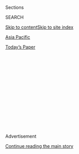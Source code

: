<div id="app">

<div>

<div>

<div>

<div class="NYTAppHideMasthead css-1q2w90k e1suatyy0">

<div class="section css-ui9rw0 e1suatyy2">

<div class="css-eph4ug er09x8g0">

<div class="css-6n7j50">

</div>

<span class="css-1dv1kvn">Sections</span>

<div class="css-10488qs">

<span class="css-1dv1kvn">SEARCH</span>

</div>

[Skip to content](#site-content)[Skip to site index](#site-index)

</div>

<div id="masthead-section-label" class="css-1wr3we4 eaxe0e00">

[Asia
Pacific](https://www.nytimes.com/section/world/asia)

</div>

<div class="css-10698na e1huz5gh0">

</div>

</div>

<div id="masthead-bar-one" class="section hasLinks css-15hmgas e1csuq9d3">

<div class="css-uqyvli e1csuq9d0">

</div>

<div class="css-1uqjmks e1csuq9d1">

</div>

<div class="css-9e9ivx">

[](https://myaccount.nytimes.com/auth/login?response_type=cookie&client_id=vi)

</div>

<div class="css-1bvtpon e1csuq9d2">

[Today’s
Paper](https://www.nytimes.com/section/todayspaper)

</div>

</div>

</div>

</div>

<div data-aria-hidden="false">

<div id="site-content" data-role="main">

<div>

<div class="css-1aor85t" style="opacity:0.000000001;z-index:-1;visibility:hidden">

<div class="css-1hqnpie">

<div class="css-epjblv">

<span class="css-17xtcya">[Asia
Pacific](/section/world/asia)</span><span class="css-x15j1o">|</span><span class="css-fwqvlz">North
Korean Defector Says Kim Jong-Un’s Control Is
Crumbling</span>

</div>

<div class="css-k008qs">

<div class="css-1iwv8en">

<span class="css-18z7m18"></span>

<div>

</div>

</div>

<span class="css-1n6z4y">https://nyti.ms/2ksEOVY</span>

<div class="css-1705lsu">

<div class="css-4xjgmj">

<div class="css-4skfbu" data-role="toolbar" data-aria-label="Social Media Share buttons, Save button, and Comments Panel with current comment count" data-testid="share-tools">

  - 
  - 
  - 
  - 
    
    <div class="css-6n7j50">
    
    </div>

  - 

</div>

</div>

</div>

</div>

</div>

</div>

<div class="css-13pd83m">

</div>

<div id="top-wrapper" class="css-1sy8kpn">

<div id="top-slug" class="css-l9onyx">

Advertisement

</div>

[Continue reading the main
story](#after-top)

<div class="ad top-wrapper" style="text-align:center;height:100%;display:block;min-height:250px">

<div id="top" class="place-ad" data-position="top" data-size-key="top">

</div>

</div>

<div id="after-top">

</div>

</div>

<div id="sponsor-wrapper" class="css-1hyfx7x">

<div id="sponsor-slug" class="css-19vbshk">

Supported by

</div>

[Continue reading the main
story](#after-sponsor)

<div id="sponsor" class="ad sponsor-wrapper" style="text-align:center;height:100%;display:block">

</div>

<div id="after-sponsor">

</div>

</div>

<div class="css-1vkm6nb ehdk2mb0">

# North Korean Defector Says Kim Jong-Un’s Control Is Crumbling

</div>

<div class="css-79elbk" data-testid="photoviewer-wrapper">

<div class="css-z3e15g" data-testid="photoviewer-wrapper-hidden">

</div>

<div class="css-1a48zt4 ehw59r15" data-testid="photoviewer-children">

![<span class="css-16f3y1r e13ogyst0" data-aria-hidden="true">Thae Yong
Ho, second from left, at a news conference in Seoul, South Korea, on
Wednesday. He was North Korea’s No. 2 diplomat in London until he fled
to the South last summer with his
family.</span><span class="css-cnj6d5 e1z0qqy90" itemprop="copyrightHolder"><span class="css-1ly73wi e1tej78p0">Credit...</span><span><span>Pool
photo by Ed
Jones</span></span></span>](https://static01.nyt.com/images/2017/01/26/world/26Korea/26Korea-articleInline.jpg?quality=75&auto=webp&disable=upscale)

</div>

</div>

<div class="css-xt80pu e12qa4dv0">

<div class="css-18e8msd">

<div class="css-vp77d3 epjyd6m0">

<div class="css-1baulvz">

By [<span class="css-1baulvz last-byline" itemprop="name">Choe
Sang-Hun</span>](http://www.nytimes.com/by/choe-sang-hun)

</div>

</div>

  - Jan. 25,
    2017

  - 
    
    <div class="css-4xjgmj">
    
    <div class="css-d8bdto" data-role="toolbar" data-aria-label="Social Media Share buttons, Save button, and Comments Panel with current comment count" data-testid="share-tools">
    
      - 
      - 
      - 
      - 
        
        <div class="css-6n7j50">
        
        </div>
    
      - 
    
    </div>
    
    </div>

</div>

</div>

<div class="section meteredContent css-1r7ky0e" name="articleBody" itemprop="articleBody">

<div class="css-1fanzo5 StoryBodyCompanionColumn">

<div class="css-53u6y8">

SEOUL, South Korea — The highest-ranking defector from North Korea in
years said on Wednesday that the days of the country’s leadership were
“numbered,” and that its attempts to control outside information were
not working because of corruption and discontent.

“I am sure that more defections of my colleagues will take place, since
North Korea is already on a slippery slope,” the defector, Thae Yong-ho,
said during a news conference in Seoul, the capital of South Korea. “The
traditional structures of the North Korean system are crumbling.”

Mr. Thae had been the North’s No. 2 diplomat in London until he [fled to
the
South](https://www.nytimes.com/2016/08/18/world/asia/north-korea-defector-thae-yong-ho-britain.html)
last summer with his family. South Korea has hailed his defection as a
sign of growing disillusionment among North Korean elites with the
country’s leader, Kim Jong-un. Since December, Mr. Thae has given a
series of interviews to share his dire view of today’s North Korea.

Mr. Thae’s diagnosis of Mr. Kim’s rule is hardly new. Defectors from the
North, as well as some conservative analysts and policy makers in the
South, widely share that view. Still, it signaled a drastic change of
roles for Mr. Thae.

</div>

</div>

<div class="css-1fanzo5 StoryBodyCompanionColumn">

<div class="css-53u6y8">

Before his defection, he was a career diplomat, fluent in English, who
had served in Britain, Denmark and Sweden, often delivering passionate
speeches glorifying the Kim family that has ruled North Korea for seven
decades. In the South, Mr. Thae, now affiliated with the Institute for
National Security Strategy, a think tank arm of the National
Intelligence Service, has vowed to spend the rest of his life trying to
bring down the North Korean government.

Mr. Thae said he had high expectations when Mr. Kim took power after the
death of his father, Kim Jong-il, in 2011. Schooled for several years in
Switzerland, Mr. Kim was expected to help modernize his impoverished
country. Instead, he resorted to a “reign of terror” by executing scores
of officials, including his uncle Jang Song-thaek, whom he thought posed
a [challenge to his
power](http://www.nytimes.com/2013/12/14/world/asia/execution-raises-doubts-about-kims-grip-on-north-korea.html),
Mr. Thae said.

The former diplomat said he had come up with a detailed plan for his
defection, first ensuring that his two sons joined him and his wife in
London. (North Korean diplomats are required to leave a child in the
North, a measure intended to prevent their defection.) He declined to
reveal details of his defection plan and the circumstances.

While in London, his sons began asking questions, like why the North
Korean government executed people in public without a proper trial, Mr.
Thae said. Their English friends taunted them with questions, like why
Mr. Kim had [smoked a cigarette inside a
nursery](http://i.imgur.com/NjWEnVp.jpg).

The day Mr. Thae broached his plan for defection with his sons, he told
them that he wanted to break the “chain of slavery” for them, he
recalled. They wanted to know if they would have free access to the
internet, books and movies in the South, he said.

</div>

</div>

<div class="css-1fanzo5 StoryBodyCompanionColumn">

<div class="css-53u6y8">

The best way to force change in the isolated North, he continued, is to
disseminate outside information there to help ordinary citizens
eventually rebel. South Korean TV dramas and movies smuggled from China
are already popular in the North, he said.

Another sign of Mr. Kim’s weakening control, Mr. Thae said, is evident
at the unofficial markets in North Korea where women trade goods, mostly
smuggled from China. The vendors used to be called “grasshoppers”
because they would pack and flee whenever they saw the police
approaching. Now, they are called “ticks” because they refuse to budge,
demanding a right to make a living, Mr. Thae said.

Such resistance, even if small in scale, is unprecedented, he added.

The spread of outside news and market activities could eventually doom
Mr. Kim because his government “can be held in place and maintained only
by idolizing Kim Jong-un like a god,” Mr. Thae said. “If he tries to
introduce a market-oriented economy to North Korean society, then there
will be no place for Kim Jong-un in North Korea, and he knows that.”

But the leader’s efforts to clamp down on information and products from
outside North Korea have been unsuccessful because the police accept
bribes in exchange for freeing smugglers and people caught watching
banned movies and dramas.

“Kim Jong-un’s days are numbered,” Mr. Thae said on Wednesday.

After months of debriefing by the authorities in South Korea, Mr. Thae
used meetings with the country’s politicians and the news media to
suggest that North Korea was determined [to be recognized as a nuclear
power](https://www.nytimes.com/2016/12/27/world/asia/thae-yong-ho-north-korea-defector.html),
just as India and Pakistan are.

Last year, the North conducted two nuclear tests and launched more than
20 ballistic missiles, and it has openly vowed to develop the ability to
hit the United States with a nuclear warhead.

“[It won’t
happen](https://www.nytimes.com/2017/01/02/world/asia/trump-twitter-north-korea-missiles-china.html),”
Donald J. Trump, then president-elect, said at the time. During the
election campaign, Mr. Trump had said he was willing to sit down with
Mr. Kim and perhaps have a hamburger with him.

</div>

</div>

<div class="css-1fanzo5 StoryBodyCompanionColumn">

<div class="css-53u6y8">

On Wednesday, Mr. Thae warned against compromising with the North,
arguing that sanctions were effective. In recent interviews with local
news outlets, he said that North Korea had lost annual income worth tens
of millions dollars, after Britain froze accounts last year held by its
state-run insurance company as part of sanctions recommended by the
United Nations. Until then, the company had claimed large insurance
payments through fabricated documents, he said.

Mr. Kim wanted to negotiate a compromise, under which the United States
and South Korea would cancel their annual joint military exercises and
lift sanctions on the North in return for a moratorium on North Korean
missile and nuclear tests, Mr. Thae said.

But such a deal would validate Mr. Kim’s argument that he had been
forced to develop nuclear weapons as a reaction to American hostility,
he said.

“That is really a trap Kim Jong-un wants,” Mr. Thae said.

</div>

</div>

</div>

<div>

</div>

<div>

</div>

<div>

</div>

<div>

<div id="bottom-wrapper" class="css-1ede5it">

<div id="bottom-slug" class="css-l9onyx">

Advertisement

</div>

[Continue reading the main
story](#after-bottom)

<div id="bottom" class="ad bottom-wrapper" style="text-align:center;height:100%;display:block;min-height:90px">

</div>

<div id="after-bottom">

</div>

</div>

</div>

</div>

</div>

## Site Index

<div>

</div>

## Site Information Navigation

  - [© <span>2020</span> <span>The New York Times
    Company</span>](https://help.nytimes.com/hc/en-us/articles/115014792127-Copyright-notice)

<!-- end list -->

  - [NYTCo](https://www.nytco.com/)
  - [Contact
    Us](https://help.nytimes.com/hc/en-us/articles/115015385887-Contact-Us)
  - [Work with us](https://www.nytco.com/careers/)
  - [Advertise](https://nytmediakit.com/)
  - [T Brand Studio](http://www.tbrandstudio.com/)
  - [Your Ad
    Choices](https://www.nytimes.com/privacy/cookie-policy#how-do-i-manage-trackers)
  - [Privacy](https://www.nytimes.com/privacy)
  - [Terms of
    Service](https://help.nytimes.com/hc/en-us/articles/115014893428-Terms-of-service)
  - [Terms of
    Sale](https://help.nytimes.com/hc/en-us/articles/115014893968-Terms-of-sale)
  - [Site
    Map](https://spiderbites.nytimes.com)
  - [Help](https://help.nytimes.com/hc/en-us)
  - [Subscriptions](https://www.nytimes.com/subscription?campaignId=37WXW)

</div>

</div>

</div>

</div>
